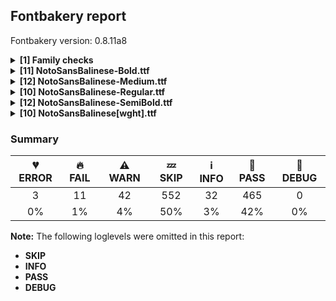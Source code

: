 ## Fontbakery report

Fontbakery version: 0.8.11a8

<details><summary><b>[1] Family checks</b></summary><div><details><summary>🔥 <b>FAIL:</b> Checking all files are in the same directory. (<a href="https://font-bakery.readthedocs.io/en/stable/fontbakery/profiles/universal.html#com.google.fonts/check/family/single_directory">com.google.fonts/check/family/single_directory</a>)</summary><div>


* 🔥 **FAIL** Not all fonts passed in the command line are in the same directory. This may lead to bad results as the tool will interpret all font files as belonging to a single font family. The detected directories are: ['fonts/NotoSansBalinese/googlefonts/ttf', 'fonts/NotoSansBalinese/googlefonts/variable-ttf'] [code: single-directory]
</div></details><br></div></details><details><summary><b>[11] NotoSansBalinese-Bold.ttf</b></summary><div><details><summary>🔥 <b>FAIL:</b> Noto fonts must have an ARTICLE.en_us.html file (<a href="https://font-bakery.readthedocs.io/en/stable/fontbakery/profiles/googlefonts.html#com.google.fonts/check/description/noto_has_article">com.google.fonts/check/description/noto_has_article</a>)</summary><div>


* 🔥 **FAIL** This is a Noto font but it lacks an ARTICLE.en_us.html file [code: missing-article]
</div></details><details><summary>🔥 <b>FAIL:</b> Checking OS/2 usWinAscent & usWinDescent. (<a href="https://font-bakery.readthedocs.io/en/stable/fontbakery/profiles/universal.html#com.google.fonts/check/family/win_ascent_and_descent">com.google.fonts/check/family/win_ascent_and_descent</a>)</summary><div>


* 🔥 **FAIL** OS/2.usWinAscent value should be equal or greater than 1381, but got 1363 instead [code: ascent]
</div></details><details><summary>⚠ <b>WARN:</b> Glyphs are similiar to Google Fonts version? (<a href="https://font-bakery.readthedocs.io/en/stable/fontbakery/profiles/googlefonts.html#com.google.fonts/check/production_glyphs_similarity">com.google.fonts/check/production_glyphs_similarity</a>)</summary><div>


* ⚠ **WARN** Following glyphs differ greatly from Google Fonts version:
	* uni1B05
	* uni1B0D
	* uni1B0E
	* uni1B0E.conj
	* uni1B11
	* uni1B12
	* uni1B13
	* uni1B13.conj
	* uni1B13.ra
	* uni1B13.ra_uni1B2D.conj.wa and 119 more.

Use -F or --full-lists to disable shortening of long lists.
</div></details><details><summary>⚠ <b>WARN:</b> Ensure fonts have ScriptLangTags declared on the 'meta' table. (<a href="https://font-bakery.readthedocs.io/en/stable/fontbakery/profiles/googlefonts.html#com.google.fonts/check/meta/script_lang_tags">com.google.fonts/check/meta/script_lang_tags</a>)</summary><div>


* ⚠ **WARN** This font file does not have a 'meta' table. [code: lacks-meta-table]
</div></details><details><summary>⚠ <b>WARN:</b> Check font contains no unreachable glyphs (<a href="https://font-bakery.readthedocs.io/en/stable/fontbakery/profiles/universal.html#com.google.fonts/check/unreachable_glyphs">com.google.fonts/check/unreachable_glyphs</a>)</summary><div>


* ⚠ **WARN** The following glyphs could not be reached by codepoint or substitution rules:

	- _128

	- cereg2

	- cereg3

	- cereg5

	- nonmarkingreturn

	- uni1B1A.2.nya

	- uni1B3A.5 

	- And uni1B3E001
 [code: unreachable-glyphs]
</div></details><details><summary>⚠ <b>WARN:</b> Check if each glyph has the recommended amount of contours. (<a href="https://font-bakery.readthedocs.io/en/stable/fontbakery/profiles/universal.html#com.google.fonts/check/contour_count">com.google.fonts/check/contour_count</a>)</summary><div>


* ⚠ **WARN** This check inspects the glyph outlines and detects the total number of contours in each of them. The expected values are infered from the typical ammounts of contours observed in a large collection of reference font families. The divergences listed below may simply indicate a significantly different design on some of your glyphs. On the other hand, some of these may flag actual bugs in the font such as glyphs mapped to an incorrect codepoint. Please consider reviewing the design and codepoint assignment of these to make sure they are correct.

The following glyphs do not have the recommended number of contours:

	- Glyph name: aogonek	Contours detected: 3	Expected: 2

	- Glyph name: uogonek	Contours detected: 2	Expected: 1

	- Glyph name: aogonek	Contours detected: 3	Expected: 2 

	- And Glyph name: uogonek	Contours detected: 2	Expected: 1
 [code: contour-count]
</div></details><details><summary>⚠ <b>WARN:</b> Check glyphs in mark glyph class are non-spacing. (<a href="https://font-bakery.readthedocs.io/en/stable/fontbakery/profiles/gdef.html#com.google.fonts/check/gdef_spacing_marks">com.google.fonts/check/gdef_spacing_marks</a>)</summary><div>


* ⚠ **WARN** The following spacing glyphs may be in the GDEF mark glyph class by mistake:
	 uni1B0B.conj (unencoded), uni1B0C.conj (unencoded), uni1B13.ra_uni1B2D.conj.wa (unencoded), uni1B1B.conj (unencoded), uni1B1B.conj.td (unencoded), uni1B21.conj.1 (unencoded), uni1B23.conj.ya (unencoded), uni1B23.conj.ya.td (unencoded), uni1B23.conj.ya.u (unencoded), uni1B23.conj.ya.uu (unencoded) and 47 more.

Use -F or --full-lists to disable shortening of long lists. [code: spacing-mark-glyphs]
</div></details><details><summary>⚠ <b>WARN:</b> Check GDEF mark glyph class doesn't have characters that are not marks. (<a href="https://font-bakery.readthedocs.io/en/stable/fontbakery/profiles/gdef.html#com.google.fonts/check/gdef_non_mark_chars">com.google.fonts/check/gdef_non_mark_chars</a>)</summary><div>


* ⚠ **WARN** The following non-mark characters should not be in the GDEF mark glyph class:
	 U+1B3B, U+1B3D, U+1B40, U+1B41 and U+1B43 [code: non-mark-chars]
</div></details><details><summary>⚠ <b>WARN:</b> Are there any misaligned on-curve points? (<a href="https://font-bakery.readthedocs.io/en/stable/fontbakery/profiles/<Section: Outline Correctness Checks>.html#com.google.fonts/check/outline_alignment_miss">com.google.fonts/check/outline_alignment_miss</a>)</summary><div>


* ⚠ **WARN** The following glyphs have on-curve points which have potentially incorrect y coordinates:

	* two (U+0032): X=413.5,Y=698.5 (should be at cap-height 700?)

	* six (U+0036): X=241.5,Y=698.5 (should be at cap-height 700?)

	* C (U+0043): X=482.0,Y=-1.0 (should be at baseline 0?)

	* G (U+0047): X=527.5,Y=1.0 (should be at baseline 0?)

	* c (U+0063): X=394.5,Y=-0.5 (should be at baseline 0?)

	* e (U+0065): X=432.5,Y=-0.5 (should be at baseline 0?)

	* g (U+0067): X=555.0,Y=-1.0 (should be at baseline 0?)

	* h (U+0068): X=295.0,Y=537.0 (should be at x-height 536?)

	* m (U+006D): X=288.5,Y=537.0 (should be at x-height 536?)

	* m (U+006D): X=481.0,Y=536.5 (should be at x-height 536?) 

	* And 39 more.

Use -F or --full-lists to disable shortening of long lists. [code: found-misalignments]
</div></details><details><summary>⚠ <b>WARN:</b> Do any segments have colinear vectors? (<a href="https://font-bakery.readthedocs.io/en/stable/fontbakery/profiles/<Section: Outline Correctness Checks>.html#com.google.fonts/check/outline_colinear_vectors">com.google.fonts/check/outline_colinear_vectors</a>)</summary><div>


* ⚠ **WARN** The following glyphs have colinear vectors:

	* uni1B22 (U+1B22): L<<374.0,0.0>--<374.0,0.0>> -> L<<374.0,0.0>--<374.0,0.0>>

	* uni1B24 (U+1B24): L<<662.0,546.0>--<662.0,546.0>> -> L<<662.0,546.0>--<662.0,546.0>> 

	* And uni1B47 (U+1B47): L<<374.0,0.0>--<373.0,0.0>> -> L<<373.0,0.0>--<372.0,0.0>> [code: found-colinear-vectors]
</div></details><details><summary>⚠ <b>WARN:</b> Do outlines contain any jaggy segments? (<a href="https://font-bakery.readthedocs.io/en/stable/fontbakery/profiles/<Section: Outline Correctness Checks>.html#com.google.fonts/check/outline_jaggy_segments">com.google.fonts/check/outline_jaggy_segments</a>)</summary><div>


* ⚠ **WARN** The following glyphs have jaggy segments:

	* W (U+0057): B<<266.0,196.0>-<272.0,161.0>-<275.0,137.0>>/B<<275.0,137.0>-<278.0,162.0>-<284.0,196.5>> = 13.967789761532726

	* W (U+0057): B<<489.0,505.5>-<485.0,529.0>-<483.0,542.0>>/B<<483.0,542.0>-<482.0,529.0>-<477.5,505.5>> = 13.144867617550734

	* W (U+0057): B<<683.0,196.0>-<689.0,161.0>-<692.0,137.0>>/B<<692.0,137.0>-<695.0,162.0>-<701.0,196.5>> = 13.967789761532726

	* Wacute (U+1E82): B<<266.0,196.0>-<272.0,161.0>-<275.0,137.0>>/B<<275.0,137.0>-<278.0,162.0>-<284.0,196.5>> = 13.967789761532726

	* Wacute (U+1E82): B<<489.0,505.5>-<485.0,529.0>-<483.0,542.0>>/B<<483.0,542.0>-<482.0,529.0>-<477.5,505.5>> = 13.144867617550734

	* Wacute (U+1E82): B<<683.0,196.0>-<689.0,161.0>-<692.0,137.0>>/B<<692.0,137.0>-<695.0,162.0>-<701.0,196.5>> = 13.967789761532726

	* Wcircumflex (U+0174): B<<266.0,196.0>-<272.0,161.0>-<275.0,137.0>>/B<<275.0,137.0>-<278.0,162.0>-<284.0,196.5>> = 13.967789761532726

	* Wcircumflex (U+0174): B<<489.0,505.5>-<485.0,529.0>-<483.0,542.0>>/B<<483.0,542.0>-<482.0,529.0>-<477.5,505.5>> = 13.144867617550734

	* Wcircumflex (U+0174): B<<683.0,196.0>-<689.0,161.0>-<692.0,137.0>>/B<<692.0,137.0>-<695.0,162.0>-<701.0,196.5>> = 13.967789761532726

	* Wdieresis (U+1E84): B<<266.0,196.0>-<272.0,161.0>-<275.0,137.0>>/B<<275.0,137.0>-<278.0,162.0>-<284.0,196.5>> = 13.967789761532726 

	* And 5 more.

Use -F or --full-lists to disable shortening of long lists. [code: found-jaggy-segments]
</div></details><br></div></details><details><summary><b>[12] NotoSansBalinese-Medium.ttf</b></summary><div><details><summary>🔥 <b>FAIL:</b> Noto fonts must have an ARTICLE.en_us.html file (<a href="https://font-bakery.readthedocs.io/en/stable/fontbakery/profiles/googlefonts.html#com.google.fonts/check/description/noto_has_article">com.google.fonts/check/description/noto_has_article</a>)</summary><div>


* 🔥 **FAIL** This is a Noto font but it lacks an ARTICLE.en_us.html file [code: missing-article]
</div></details><details><summary>🔥 <b>FAIL:</b> Checking OS/2 usWinAscent & usWinDescent. (<a href="https://font-bakery.readthedocs.io/en/stable/fontbakery/profiles/universal.html#com.google.fonts/check/family/win_ascent_and_descent">com.google.fonts/check/family/win_ascent_and_descent</a>)</summary><div>


* 🔥 **FAIL** OS/2.usWinAscent value should be equal or greater than 1381, but got 1363 instead [code: ascent]
</div></details><details><summary>⚠ <b>WARN:</b> Glyphs are similiar to Google Fonts version? (<a href="https://font-bakery.readthedocs.io/en/stable/fontbakery/profiles/googlefonts.html#com.google.fonts/check/production_glyphs_similarity">com.google.fonts/check/production_glyphs_similarity</a>)</summary><div>


* ⚠ **WARN** Following glyphs differ greatly from Google Fonts version:
	* uni1B05
	* uni1B0E.conj
	* uni1B10
	* uni1B13
	* uni1B13.conj
	* uni1B13.ra
	* uni1B13.ra_uni1B2D.conj.wa
	* uni1B13.td
	* uni1B14
	* uni1B14.conj and 58 more.

Use -F or --full-lists to disable shortening of long lists.
</div></details><details><summary>⚠ <b>WARN:</b> Combined length of family and style must not exceed 27 characters. (<a href="https://font-bakery.readthedocs.io/en/stable/fontbakery/profiles/googlefonts.html#com.google.fonts/check/name/family_and_style_max_length">com.google.fonts/check/name/family_and_style_max_length</a>)</summary><div>


* ⚠ **WARN** The combined length of family and style exceeds 27 chars in the following 'WINDOWS' entries:
 FONT_FAMILY_NAME = 'Noto Sans Balinese Medium' / SUBFAMILY_NAME = 'Regular'

Please take a look at the conversation at https://github.com/googlefonts/fontbakery/issues/2179 in order to understand the reasoning behind these name table records max-length criteria. [code: too-long]
</div></details><details><summary>⚠ <b>WARN:</b> Ensure fonts have ScriptLangTags declared on the 'meta' table. (<a href="https://font-bakery.readthedocs.io/en/stable/fontbakery/profiles/googlefonts.html#com.google.fonts/check/meta/script_lang_tags">com.google.fonts/check/meta/script_lang_tags</a>)</summary><div>


* ⚠ **WARN** This font file does not have a 'meta' table. [code: lacks-meta-table]
</div></details><details><summary>⚠ <b>WARN:</b> Check font contains no unreachable glyphs (<a href="https://font-bakery.readthedocs.io/en/stable/fontbakery/profiles/universal.html#com.google.fonts/check/unreachable_glyphs">com.google.fonts/check/unreachable_glyphs</a>)</summary><div>


* ⚠ **WARN** The following glyphs could not be reached by codepoint or substitution rules:

	- _128

	- cereg2

	- cereg3

	- cereg5

	- nonmarkingreturn

	- uni1B1A.2.nya

	- uni1B3A.5 

	- And uni1B3E001
 [code: unreachable-glyphs]
</div></details><details><summary>⚠ <b>WARN:</b> Check if each glyph has the recommended amount of contours. (<a href="https://font-bakery.readthedocs.io/en/stable/fontbakery/profiles/universal.html#com.google.fonts/check/contour_count">com.google.fonts/check/contour_count</a>)</summary><div>


* ⚠ **WARN** This check inspects the glyph outlines and detects the total number of contours in each of them. The expected values are infered from the typical ammounts of contours observed in a large collection of reference font families. The divergences listed below may simply indicate a significantly different design on some of your glyphs. On the other hand, some of these may flag actual bugs in the font such as glyphs mapped to an incorrect codepoint. Please consider reviewing the design and codepoint assignment of these to make sure they are correct.

The following glyphs do not have the recommended number of contours:

	- Glyph name: aogonek	Contours detected: 3	Expected: 2

	- Glyph name: uogonek	Contours detected: 2	Expected: 1

	- Glyph name: aogonek	Contours detected: 3	Expected: 2 

	- And Glyph name: uogonek	Contours detected: 2	Expected: 1
 [code: contour-count]
</div></details><details><summary>⚠ <b>WARN:</b> Check glyphs in mark glyph class are non-spacing. (<a href="https://font-bakery.readthedocs.io/en/stable/fontbakery/profiles/gdef.html#com.google.fonts/check/gdef_spacing_marks">com.google.fonts/check/gdef_spacing_marks</a>)</summary><div>


* ⚠ **WARN** The following spacing glyphs may be in the GDEF mark glyph class by mistake:
	 uni1B0B.conj (unencoded), uni1B0C.conj (unencoded), uni1B13.ra_uni1B2D.conj.wa (unencoded), uni1B1B.conj (unencoded), uni1B1B.conj.td (unencoded), uni1B23.conj.ya (unencoded), uni1B23.conj.ya.td (unencoded), uni1B23.conj.ya.u (unencoded), uni1B23.conj.ya.uu (unencoded), uni1B26.conj.ya (unencoded) and 47 more.

Use -F or --full-lists to disable shortening of long lists. [code: spacing-mark-glyphs]
</div></details><details><summary>⚠ <b>WARN:</b> Check GDEF mark glyph class doesn't have characters that are not marks. (<a href="https://font-bakery.readthedocs.io/en/stable/fontbakery/profiles/gdef.html#com.google.fonts/check/gdef_non_mark_chars">com.google.fonts/check/gdef_non_mark_chars</a>)</summary><div>


* ⚠ **WARN** The following non-mark characters should not be in the GDEF mark glyph class:
	 U+1B3B, U+1B3D, U+1B40, U+1B41 and U+1B43 [code: non-mark-chars]
</div></details><details><summary>⚠ <b>WARN:</b> Are there any misaligned on-curve points? (<a href="https://font-bakery.readthedocs.io/en/stable/fontbakery/profiles/<Section: Outline Correctness Checks>.html#com.google.fonts/check/outline_alignment_miss">com.google.fonts/check/outline_alignment_miss</a>)</summary><div>


* ⚠ **WARN** The following glyphs have on-curve points which have potentially incorrect y coordinates:

	* three (U+0033): X=136.0,Y=-1.0 (should be at baseline 0?)

	* six (U+0036): X=243.5,Y=699.5 (should be at cap-height 700?)

	* nine (U+0039): X=95.0,Y=-1.0 (should be at baseline 0?)

	* at (U+0040): X=553.0,Y=1.0 (should be at baseline 0?)

	* S (U+0053): X=137.5,Y=-0.5 (should be at baseline 0?)

	* a (U+0061): X=188.5,Y=535.5 (should be at x-height 536?)

	* c (U+0063): X=384.0,Y=-2.0 (should be at baseline 0?)

	* e (U+0065): X=416.0,Y=-1.0 (should be at baseline 0?)

	* s (U+0073): X=124.5,Y=-1.5 (should be at baseline 0?)

	* w (U+0077): X=280.0,Y=1.0 (should be at baseline 0?) 

	* And 62 more.

Use -F or --full-lists to disable shortening of long lists. [code: found-misalignments]
</div></details><details><summary>⚠ <b>WARN:</b> Do any segments have colinear vectors? (<a href="https://font-bakery.readthedocs.io/en/stable/fontbakery/profiles/<Section: Outline Correctness Checks>.html#com.google.fonts/check/outline_colinear_vectors">com.google.fonts/check/outline_colinear_vectors</a>)</summary><div>


* ⚠ **WARN** The following glyphs have colinear vectors:

	* uni1B16 (U+1B16): L<<996.0,-10.0>--<996.0,-10.0>> -> L<<996.0,-10.0>--<996.0,-10.0>>

	* uni1B1E (U+1B1E): L<<364.0,0.0>--<364.0,0.0>> -> L<<364.0,0.0>--<364.0,0.0>>

	* uni1B24 (U+1B24): L<<641.0,546.0>--<641.0,546.0>> -> L<<641.0,546.0>--<641.0,546.0>>

	* uni1B29 (U+1B29): L<<368.0,89.0>--<368.0,89.0>> -> L<<368.0,89.0>--<368.0,89.0>>

	* uni1B29 (U+1B29): L<<368.0,89.0>--<368.0,89.0>> -> L<<368.0,89.0>--<414.0,89.0>>

	* uni1B2D (U+1B2D): L<<566.0,546.0>--<566.0,546.0>> -> L<<566.0,546.0>--<567.0,546.0>>

	* uni1B2D (U+1B2D): L<<566.0,546.0>--<567.0,546.0>> -> L<<567.0,546.0>--<567.0,546.0>> 

	* And uni1B2D (U+1B2D): L<<567.0,546.0>--<567.0,546.0>> -> L<<567.0,546.0>--<567.0,546.0>> [code: found-colinear-vectors]
</div></details><details><summary>⚠ <b>WARN:</b> Do outlines contain any jaggy segments? (<a href="https://font-bakery.readthedocs.io/en/stable/fontbakery/profiles/<Section: Outline Correctness Checks>.html#com.google.fonts/check/outline_jaggy_segments">com.google.fonts/check/outline_jaggy_segments</a>)</summary><div>


* ⚠ **WARN** The following glyphs have jaggy segments:

	* W (U+0057): B<<476.0,548.5>-<470.0,575.0>-<468.0,587.0>>/B<<468.0,587.0>-<467.0,575.0>-<462.0,548.5>> = 14.22596389875178

	* Wacute (U+1E82): B<<476.0,548.5>-<470.0,575.0>-<468.0,587.0>>/B<<468.0,587.0>-<467.0,575.0>-<462.0,548.5>> = 14.22596389875178

	* Wcircumflex (U+0174): B<<476.0,548.5>-<470.0,575.0>-<468.0,587.0>>/B<<468.0,587.0>-<467.0,575.0>-<462.0,548.5>> = 14.22596389875178

	* Wdieresis (U+1E84): B<<476.0,548.5>-<470.0,575.0>-<468.0,587.0>>/B<<468.0,587.0>-<467.0,575.0>-<462.0,548.5>> = 14.22596389875178 

	* And Wgrave (U+1E80): B<<476.0,548.5>-<470.0,575.0>-<468.0,587.0>>/B<<468.0,587.0>-<467.0,575.0>-<462.0,548.5>> = 14.22596389875178 [code: found-jaggy-segments]
</div></details><br></div></details><details><summary><b>[10] NotoSansBalinese-Regular.ttf</b></summary><div><details><summary>🔥 <b>FAIL:</b> Noto fonts must have an ARTICLE.en_us.html file (<a href="https://font-bakery.readthedocs.io/en/stable/fontbakery/profiles/googlefonts.html#com.google.fonts/check/description/noto_has_article">com.google.fonts/check/description/noto_has_article</a>)</summary><div>


* 🔥 **FAIL** This is a Noto font but it lacks an ARTICLE.en_us.html file [code: missing-article]
</div></details><details><summary>🔥 <b>FAIL:</b> Checking OS/2 usWinAscent & usWinDescent. (<a href="https://font-bakery.readthedocs.io/en/stable/fontbakery/profiles/universal.html#com.google.fonts/check/family/win_ascent_and_descent">com.google.fonts/check/family/win_ascent_and_descent</a>)</summary><div>


* 🔥 **FAIL** OS/2.usWinAscent value should be equal or greater than 1381, but got 1363 instead [code: ascent]
</div></details><details><summary>⚠ <b>WARN:</b> Glyphs are similiar to Google Fonts version? (<a href="https://font-bakery.readthedocs.io/en/stable/fontbakery/profiles/googlefonts.html#com.google.fonts/check/production_glyphs_similarity">com.google.fonts/check/production_glyphs_similarity</a>)</summary><div>


* ⚠ **WARN** Following glyphs differ greatly from Google Fonts version:
	* uni1B05
	* uni1B10
	* uni1B1A.conj.u
	* uni1B1B
	* uni1B1B.td
	* uni1B23.conj.ya.u
	* uni1B24.conj.u
	* uni1B2D.conj.ya
	* uni1B31.conj
	* uni1B31.conj.ra and 13 more.

Use -F or --full-lists to disable shortening of long lists.
</div></details><details><summary>⚠ <b>WARN:</b> Ensure fonts have ScriptLangTags declared on the 'meta' table. (<a href="https://font-bakery.readthedocs.io/en/stable/fontbakery/profiles/googlefonts.html#com.google.fonts/check/meta/script_lang_tags">com.google.fonts/check/meta/script_lang_tags</a>)</summary><div>


* ⚠ **WARN** This font file does not have a 'meta' table. [code: lacks-meta-table]
</div></details><details><summary>⚠ <b>WARN:</b> Check font contains no unreachable glyphs (<a href="https://font-bakery.readthedocs.io/en/stable/fontbakery/profiles/universal.html#com.google.fonts/check/unreachable_glyphs">com.google.fonts/check/unreachable_glyphs</a>)</summary><div>


* ⚠ **WARN** The following glyphs could not be reached by codepoint or substitution rules:

	- _128

	- cereg2

	- cereg3

	- cereg5

	- nonmarkingreturn

	- uni1B1A.2.nya

	- uni1B3A.5 

	- And uni1B3E001
 [code: unreachable-glyphs]
</div></details><details><summary>⚠ <b>WARN:</b> Check if each glyph has the recommended amount of contours. (<a href="https://font-bakery.readthedocs.io/en/stable/fontbakery/profiles/universal.html#com.google.fonts/check/contour_count">com.google.fonts/check/contour_count</a>)</summary><div>


* ⚠ **WARN** This check inspects the glyph outlines and detects the total number of contours in each of them. The expected values are infered from the typical ammounts of contours observed in a large collection of reference font families. The divergences listed below may simply indicate a significantly different design on some of your glyphs. On the other hand, some of these may flag actual bugs in the font such as glyphs mapped to an incorrect codepoint. Please consider reviewing the design and codepoint assignment of these to make sure they are correct.

The following glyphs do not have the recommended number of contours:

	- Glyph name: aogonek	Contours detected: 3	Expected: 2

	- Glyph name: uogonek	Contours detected: 2	Expected: 1

	- Glyph name: aogonek	Contours detected: 3	Expected: 2 

	- And Glyph name: uogonek	Contours detected: 2	Expected: 1
 [code: contour-count]
</div></details><details><summary>⚠ <b>WARN:</b> Check glyphs in mark glyph class are non-spacing. (<a href="https://font-bakery.readthedocs.io/en/stable/fontbakery/profiles/gdef.html#com.google.fonts/check/gdef_spacing_marks">com.google.fonts/check/gdef_spacing_marks</a>)</summary><div>


* ⚠ **WARN** The following spacing glyphs may be in the GDEF mark glyph class by mistake:
	 uni1B0B.conj (unencoded), uni1B0C.conj (unencoded), uni1B13.ra_uni1B2D.conj.wa (unencoded), uni1B1B.conj (unencoded), uni1B1B.conj.td (unencoded), uni1B23.conj.ya (unencoded), uni1B23.conj.ya.td (unencoded), uni1B23.conj.ya.u (unencoded), uni1B23.conj.ya.uu (unencoded), uni1B26.conj.ya (unencoded) and 46 more.

Use -F or --full-lists to disable shortening of long lists. [code: spacing-mark-glyphs]
</div></details><details><summary>⚠ <b>WARN:</b> Check GDEF mark glyph class doesn't have characters that are not marks. (<a href="https://font-bakery.readthedocs.io/en/stable/fontbakery/profiles/gdef.html#com.google.fonts/check/gdef_non_mark_chars">com.google.fonts/check/gdef_non_mark_chars</a>)</summary><div>


* ⚠ **WARN** The following non-mark characters should not be in the GDEF mark glyph class:
	 U+1B3B, U+1B3D, U+1B40, U+1B41 and U+1B43 [code: non-mark-chars]
</div></details><details><summary>⚠ <b>WARN:</b> Do any segments have colinear vectors? (<a href="https://font-bakery.readthedocs.io/en/stable/fontbakery/profiles/<Section: Outline Correctness Checks>.html#com.google.fonts/check/outline_colinear_vectors">com.google.fonts/check/outline_colinear_vectors</a>)</summary><div>


* ⚠ **WARN** The following glyphs have colinear vectors:

	* uni1B16 (U+1B16): L<<948.0,-10.0>--<948.0,-10.0>> -> L<<948.0,-10.0>--<948.0,-10.0>>

	* uni1B1E (U+1B1E): L<<359.0,0.0>--<359.0,0.0>> -> L<<359.0,0.0>--<359.0,0.0>>

	* uni1B2D (U+1B2D): L<<558.0,546.0>--<558.0,546.0>> -> L<<558.0,546.0>--<558.0,546.0>>

	* uni1B2D (U+1B2D): L<<558.0,546.0>--<558.0,546.0>> -> L<<558.0,546.0>--<559.0,546.0>> 

	* And uni1B2D (U+1B2D): L<<558.0,546.0>--<559.0,546.0>> -> L<<559.0,546.0>--<559.0,546.0>> [code: found-colinear-vectors]
</div></details><details><summary>⚠ <b>WARN:</b> Do outlines contain any jaggy segments? (<a href="https://font-bakery.readthedocs.io/en/stable/fontbakery/profiles/<Section: Outline Correctness Checks>.html#com.google.fonts/check/outline_jaggy_segments">com.google.fonts/check/outline_jaggy_segments</a>)</summary><div>


* ⚠ **WARN** The following glyphs have jaggy segments:

	* uni1B18 (U+1B18): L<<597.0,-10.0>--<597.0,-10.0>>/B<<597.0,-10.0>-<544.0,-9.0>-<500.0,22.0>> = 1.080924186660573 [code: found-jaggy-segments]
</div></details><br></div></details><details><summary><b>[12] NotoSansBalinese-SemiBold.ttf</b></summary><div><details><summary>🔥 <b>FAIL:</b> Noto fonts must have an ARTICLE.en_us.html file (<a href="https://font-bakery.readthedocs.io/en/stable/fontbakery/profiles/googlefonts.html#com.google.fonts/check/description/noto_has_article">com.google.fonts/check/description/noto_has_article</a>)</summary><div>


* 🔥 **FAIL** This is a Noto font but it lacks an ARTICLE.en_us.html file [code: missing-article]
</div></details><details><summary>🔥 <b>FAIL:</b> Checking OS/2 usWinAscent & usWinDescent. (<a href="https://font-bakery.readthedocs.io/en/stable/fontbakery/profiles/universal.html#com.google.fonts/check/family/win_ascent_and_descent">com.google.fonts/check/family/win_ascent_and_descent</a>)</summary><div>


* 🔥 **FAIL** OS/2.usWinAscent value should be equal or greater than 1381, but got 1363 instead [code: ascent]
</div></details><details><summary>⚠ <b>WARN:</b> Glyphs are similiar to Google Fonts version? (<a href="https://font-bakery.readthedocs.io/en/stable/fontbakery/profiles/googlefonts.html#com.google.fonts/check/production_glyphs_similarity">com.google.fonts/check/production_glyphs_similarity</a>)</summary><div>


* ⚠ **WARN** Following glyphs differ greatly from Google Fonts version:
	* uni1B05
	* uni1B0E.conj
	* uni1B10
	* uni1B13
	* uni1B13.conj
	* uni1B13.ra
	* uni1B13.ra_uni1B2D.conj.wa
	* uni1B13.td
	* uni1B14
	* uni1B14.conj and 97 more.

Use -F or --full-lists to disable shortening of long lists.
</div></details><details><summary>⚠ <b>WARN:</b> Combined length of family and style must not exceed 27 characters. (<a href="https://font-bakery.readthedocs.io/en/stable/fontbakery/profiles/googlefonts.html#com.google.fonts/check/name/family_and_style_max_length">com.google.fonts/check/name/family_and_style_max_length</a>)</summary><div>


* ⚠ **WARN** The combined length of family and style exceeds 27 chars in the following 'WINDOWS' entries:
 FONT_FAMILY_NAME = 'Noto Sans Balinese SemiBold' / SUBFAMILY_NAME = 'Regular'

Please take a look at the conversation at https://github.com/googlefonts/fontbakery/issues/2179 in order to understand the reasoning behind these name table records max-length criteria. [code: too-long]
</div></details><details><summary>⚠ <b>WARN:</b> Ensure fonts have ScriptLangTags declared on the 'meta' table. (<a href="https://font-bakery.readthedocs.io/en/stable/fontbakery/profiles/googlefonts.html#com.google.fonts/check/meta/script_lang_tags">com.google.fonts/check/meta/script_lang_tags</a>)</summary><div>


* ⚠ **WARN** This font file does not have a 'meta' table. [code: lacks-meta-table]
</div></details><details><summary>⚠ <b>WARN:</b> Check font contains no unreachable glyphs (<a href="https://font-bakery.readthedocs.io/en/stable/fontbakery/profiles/universal.html#com.google.fonts/check/unreachable_glyphs">com.google.fonts/check/unreachable_glyphs</a>)</summary><div>


* ⚠ **WARN** The following glyphs could not be reached by codepoint or substitution rules:

	- _128

	- cereg2

	- cereg3

	- cereg5

	- nonmarkingreturn

	- uni1B1A.2.nya

	- uni1B3A.5 

	- And uni1B3E001
 [code: unreachable-glyphs]
</div></details><details><summary>⚠ <b>WARN:</b> Check if each glyph has the recommended amount of contours. (<a href="https://font-bakery.readthedocs.io/en/stable/fontbakery/profiles/universal.html#com.google.fonts/check/contour_count">com.google.fonts/check/contour_count</a>)</summary><div>


* ⚠ **WARN** This check inspects the glyph outlines and detects the total number of contours in each of them. The expected values are infered from the typical ammounts of contours observed in a large collection of reference font families. The divergences listed below may simply indicate a significantly different design on some of your glyphs. On the other hand, some of these may flag actual bugs in the font such as glyphs mapped to an incorrect codepoint. Please consider reviewing the design and codepoint assignment of these to make sure they are correct.

The following glyphs do not have the recommended number of contours:

	- Glyph name: aogonek	Contours detected: 3	Expected: 2

	- Glyph name: uogonek	Contours detected: 2	Expected: 1

	- Glyph name: aogonek	Contours detected: 3	Expected: 2 

	- And Glyph name: uogonek	Contours detected: 2	Expected: 1
 [code: contour-count]
</div></details><details><summary>⚠ <b>WARN:</b> Check glyphs in mark glyph class are non-spacing. (<a href="https://font-bakery.readthedocs.io/en/stable/fontbakery/profiles/gdef.html#com.google.fonts/check/gdef_spacing_marks">com.google.fonts/check/gdef_spacing_marks</a>)</summary><div>


* ⚠ **WARN** The following spacing glyphs may be in the GDEF mark glyph class by mistake:
	 uni1B0B.conj (unencoded), uni1B0C.conj (unencoded), uni1B13.ra_uni1B2D.conj.wa (unencoded), uni1B1B.conj (unencoded), uni1B1B.conj.td (unencoded), uni1B21.conj.1 (unencoded), uni1B23.conj.ya (unencoded), uni1B23.conj.ya.td (unencoded), uni1B23.conj.ya.u (unencoded), uni1B23.conj.ya.uu (unencoded) and 48 more.

Use -F or --full-lists to disable shortening of long lists. [code: spacing-mark-glyphs]
</div></details><details><summary>⚠ <b>WARN:</b> Check GDEF mark glyph class doesn't have characters that are not marks. (<a href="https://font-bakery.readthedocs.io/en/stable/fontbakery/profiles/gdef.html#com.google.fonts/check/gdef_non_mark_chars">com.google.fonts/check/gdef_non_mark_chars</a>)</summary><div>


* ⚠ **WARN** The following non-mark characters should not be in the GDEF mark glyph class:
	 U+1B3B, U+1B3D, U+1B40, U+1B41 and U+1B43 [code: non-mark-chars]
</div></details><details><summary>⚠ <b>WARN:</b> Are there any misaligned on-curve points? (<a href="https://font-bakery.readthedocs.io/en/stable/fontbakery/profiles/<Section: Outline Correctness Checks>.html#com.google.fonts/check/outline_alignment_miss">com.google.fonts/check/outline_alignment_miss</a>)</summary><div>


* ⚠ **WARN** The following glyphs have on-curve points which have potentially incorrect y coordinates:

	* two (U+0032): X=406.0,Y=699.5 (should be at cap-height 700?)

	* three (U+0033): X=135.0,Y=-0.5 (should be at baseline 0?)

	* six (U+0036): X=242.5,Y=699.5 (should be at cap-height 700?)

	* nine (U+0039): X=89.0,Y=-2.0 (should be at baseline 0?)

	* at (U+0040): X=437.0,Y=-2.0 (should be at baseline 0?)

	* C (U+0043): X=485.0,Y=-2.0 (should be at baseline 0?)

	* G (U+0047): X=530.5,Y=0.5 (should be at baseline 0?)

	* c (U+0063): X=389.0,Y=-1.0 (should be at baseline 0?)

	* e (U+0065): X=424.0,Y=-1.0 (should be at baseline 0?)

	* s (U+0073): X=126.5,Y=-2.0 (should be at baseline 0?) 

	* And 65 more.

Use -F or --full-lists to disable shortening of long lists. [code: found-misalignments]
</div></details><details><summary>⚠ <b>WARN:</b> Do any segments have colinear vectors? (<a href="https://font-bakery.readthedocs.io/en/stable/fontbakery/profiles/<Section: Outline Correctness Checks>.html#com.google.fonts/check/outline_colinear_vectors">com.google.fonts/check/outline_colinear_vectors</a>)</summary><div>


* ⚠ **WARN** The following glyphs have colinear vectors:

	* uni1B16 (U+1B16): L<<1044.0,-10.0>--<1044.0,-10.0>> -> L<<1044.0,-10.0>--<1044.0,-10.0>>

	* uni1B18 (U+1B18): L<<626.0,-10.0>--<626.0,-10.0>> -> L<<626.0,-10.0>--<626.0,-10.0>>

	* uni1B1E (U+1B1E): L<<368.0,0.0>--<368.0,0.0>> -> L<<368.0,0.0>--<368.0,0.0>>

	* uni1B24 (U+1B24): L<<652.0,546.0>--<652.0,546.0>> -> L<<652.0,546.0>--<652.0,546.0>> 

	* And uni1B2D (U+1B2D): L<<575.0,546.0>--<575.0,546.0>> -> L<<575.0,546.0>--<575.0,546.0>> [code: found-colinear-vectors]
</div></details><details><summary>⚠ <b>WARN:</b> Do outlines contain any jaggy segments? (<a href="https://font-bakery.readthedocs.io/en/stable/fontbakery/profiles/<Section: Outline Correctness Checks>.html#com.google.fonts/check/outline_jaggy_segments">com.google.fonts/check/outline_jaggy_segments</a>)</summary><div>


* ⚠ **WARN** The following glyphs have jaggy segments:

	* W (U+0057): B<<258.0,184.5>-<264.0,152.0>-<267.0,127.0>>/B<<267.0,127.0>-<270.0,153.0>-<276.0,185.5>> = 13.424718067808929

	* W (U+0057): B<<678.0,183.5>-<684.0,151.0>-<687.0,127.0>>/B<<687.0,127.0>-<690.0,152.0>-<696.0,184.5>> = 13.967789761532726

	* Wacute (U+1E82): B<<258.0,184.5>-<264.0,152.0>-<267.0,127.0>>/B<<267.0,127.0>-<270.0,153.0>-<276.0,185.5>> = 13.424718067808929

	* Wacute (U+1E82): B<<678.0,183.5>-<684.0,151.0>-<687.0,127.0>>/B<<687.0,127.0>-<690.0,152.0>-<696.0,184.5>> = 13.967789761532726

	* Wcircumflex (U+0174): B<<258.0,184.5>-<264.0,152.0>-<267.0,127.0>>/B<<267.0,127.0>-<270.0,153.0>-<276.0,185.5>> = 13.424718067808929

	* Wcircumflex (U+0174): B<<678.0,183.5>-<684.0,151.0>-<687.0,127.0>>/B<<687.0,127.0>-<690.0,152.0>-<696.0,184.5>> = 13.967789761532726

	* Wdieresis (U+1E84): B<<258.0,184.5>-<264.0,152.0>-<267.0,127.0>>/B<<267.0,127.0>-<270.0,153.0>-<276.0,185.5>> = 13.424718067808929

	* Wdieresis (U+1E84): B<<678.0,183.5>-<684.0,151.0>-<687.0,127.0>>/B<<687.0,127.0>-<690.0,152.0>-<696.0,184.5>> = 13.967789761532726

	* Wgrave (U+1E80): B<<258.0,184.5>-<264.0,152.0>-<267.0,127.0>>/B<<267.0,127.0>-<270.0,153.0>-<276.0,185.5>> = 13.424718067808929 

	* And Wgrave (U+1E80): B<<678.0,183.5>-<684.0,151.0>-<687.0,127.0>>/B<<687.0,127.0>-<690.0,152.0>-<696.0,184.5>> = 13.967789761532726 [code: found-jaggy-segments]
</div></details><br></div></details><details><summary><b>[10] NotoSansBalinese[wght].ttf</b></summary><div><details><summary>💔 <b>ERROR:</b> Check font names are correct (<a href="https://font-bakery.readthedocs.io/en/stable/fontbakery/profiles/googlefonts.html#com.google.fonts/check/font_names">com.google.fonts/check/font_names</a>)</summary><div>


* 💔 **ERROR** The condition <FontBakeryCondition:expected_font_names> had an error: KeyError: 'fvar'
</div></details><details><summary>💔 <b>ERROR:</b> Check a font's STAT table contains compulsory Axis Values. (<a href="https://font-bakery.readthedocs.io/en/stable/fontbakery/profiles/googlefonts.html#com.google.fonts/check/STAT">com.google.fonts/check/STAT</a>)</summary><div>


* 💔 **ERROR** The condition <FontBakeryCondition:expected_font_names> had an error: KeyError: 'fvar'
</div></details><details><summary>💔 <b>ERROR:</b> Check variable font instances (<a href="https://font-bakery.readthedocs.io/en/stable/fontbakery/profiles/googlefonts.html#com.google.fonts/check/fvar_instances">com.google.fonts/check/fvar_instances</a>)</summary><div>


* 💔 **ERROR** The condition <FontBakeryCondition:expected_font_names> had an error: KeyError: 'fvar'
</div></details><details><summary>🔥 <b>FAIL:</b> Noto fonts must have an ARTICLE.en_us.html file (<a href="https://font-bakery.readthedocs.io/en/stable/fontbakery/profiles/googlefonts.html#com.google.fonts/check/description/noto_has_article">com.google.fonts/check/description/noto_has_article</a>)</summary><div>


* 🔥 **FAIL** This is a Noto font but it lacks an ARTICLE.en_us.html file [code: missing-article]
</div></details><details><summary>🔥 <b>FAIL:</b> Checking OS/2 usWinAscent & usWinDescent. (<a href="https://font-bakery.readthedocs.io/en/stable/fontbakery/profiles/universal.html#com.google.fonts/check/family/win_ascent_and_descent">com.google.fonts/check/family/win_ascent_and_descent</a>)</summary><div>


* 🔥 **FAIL** OS/2.usWinAscent value should be equal or greater than 1381, but got 1363 instead [code: ascent]
</div></details><details><summary>⚠ <b>WARN:</b> Ensure variable fonts include an avar table. (<a href="https://font-bakery.readthedocs.io/en/stable/fontbakery/profiles/googlefonts.html#com.google.fonts/check/mandatory_avar_table">com.google.fonts/check/mandatory_avar_table</a>)</summary><div>


* ⚠ **WARN** This variable font does not have an avar table. [code: missing-avar]
</div></details><details><summary>⚠ <b>WARN:</b> Ensure fonts have ScriptLangTags declared on the 'meta' table. (<a href="https://font-bakery.readthedocs.io/en/stable/fontbakery/profiles/googlefonts.html#com.google.fonts/check/meta/script_lang_tags">com.google.fonts/check/meta/script_lang_tags</a>)</summary><div>


* ⚠ **WARN** This font file does not have a 'meta' table. [code: lacks-meta-table]
</div></details><details><summary>⚠ <b>WARN:</b> Check font contains no unreachable glyphs (<a href="https://font-bakery.readthedocs.io/en/stable/fontbakery/profiles/universal.html#com.google.fonts/check/unreachable_glyphs">com.google.fonts/check/unreachable_glyphs</a>)</summary><div>


* ⚠ **WARN** The following glyphs could not be reached by codepoint or substitution rules:

	- _128

	- cereg2

	- cereg3

	- cereg5

	- nonmarkingreturn

	- uni1B1A.2.nya

	- uni1B3A.5 

	- And uni1B3E001
 [code: unreachable-glyphs]
</div></details><details><summary>⚠ <b>WARN:</b> Check glyphs in mark glyph class are non-spacing. (<a href="https://font-bakery.readthedocs.io/en/stable/fontbakery/profiles/gdef.html#com.google.fonts/check/gdef_spacing_marks">com.google.fonts/check/gdef_spacing_marks</a>)</summary><div>


* ⚠ **WARN** The following spacing glyphs may be in the GDEF mark glyph class by mistake:
	 uni1B0B.conj (unencoded), uni1B0C.conj (unencoded), uni1B13.ra_uni1B2D.conj.wa (unencoded), uni1B1B.conj (unencoded), uni1B1B.conj.td (unencoded), uni1B23.conj.ya (unencoded), uni1B23.conj.ya.td (unencoded), uni1B23.conj.ya.u (unencoded), uni1B23.conj.ya.uu (unencoded), uni1B26.conj.ya (unencoded) and 46 more.

Use -F or --full-lists to disable shortening of long lists. [code: spacing-mark-glyphs]
</div></details><details><summary>⚠ <b>WARN:</b> Check GDEF mark glyph class doesn't have characters that are not marks. (<a href="https://font-bakery.readthedocs.io/en/stable/fontbakery/profiles/gdef.html#com.google.fonts/check/gdef_non_mark_chars">com.google.fonts/check/gdef_non_mark_chars</a>)</summary><div>


* ⚠ **WARN** The following non-mark characters should not be in the GDEF mark glyph class:
	 U+1B3B, U+1B3D, U+1B40, U+1B41 and U+1B43 [code: non-mark-chars]
</div></details><br></div></details>

### Summary

| 💔 ERROR | 🔥 FAIL | ⚠ WARN | 💤 SKIP | ℹ INFO | 🍞 PASS | 🔎 DEBUG |
|:-----:|:----:|:----:|:----:|:----:|:----:|:----:|
| 3 | 11 | 42 | 552 | 32 | 465 | 0 |
| 0% | 1% | 4% | 50% | 3% | 42% | 0% |

**Note:** The following loglevels were omitted in this report:
* **SKIP**
* **INFO**
* **PASS**
* **DEBUG**
